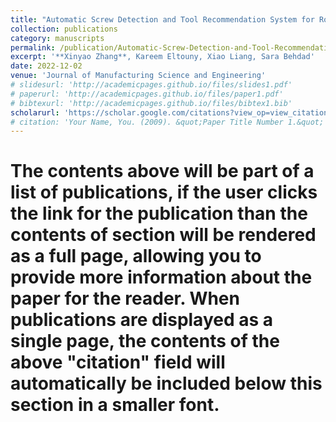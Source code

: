 ```yaml
---
title: "Automatic Screw Detection and Tool Recommendation System for Robotic Disassembly"
collection: publications
category: manuscripts
permalink: /publication/Automatic-Screw-Detection-and-Tool-Recommendation-System-for-Robotic-Disassembly
excerpt: '**Xinyao Zhang**, Kareem Eltouny, Xiao Liang, Sara Behdad'
date: 2022-12-02
venue: 'Journal of Manufacturing Science and Engineering'
# slidesurl: 'http://academicpages.github.io/files/slides1.pdf'
# paperurl: 'http://academicpages.github.io/files/paper1.pdf'
# bibtexurl: 'http://academicpages.github.io/files/bibtex1.bib'
scholarurl: 'https://scholar.google.com/citations?view_op=view_citation&hl=en&user=TdLKY9UAAAAJ&sortby=pubdate&citation_for_view=TdLKY9UAAAAJ:abG-DnoFyZgC'
# citation: 'Your Name, You. (2009). &quot;Paper Title Number 1.&quot; <i>Journal 1</i>. 1(1).'
---
```

# The contents above will be part of a list of publications, if the user clicks the link for the publication than the contents of section will be rendered as a full page, allowing you to provide more information about the paper for the reader. When publications are displayed as a single page, the contents of the above "citation" field will automatically be included below this section in a smaller font.
